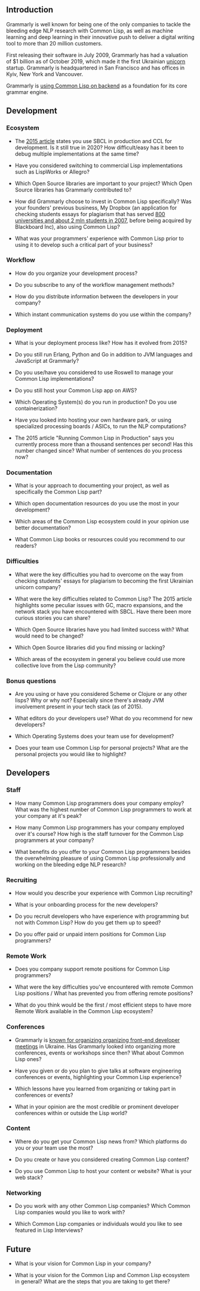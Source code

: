 ## Introduction

Grammarly is well known for being one of the only companies to tackle the
bleeding edge NLP research with Common Lisp, as well as machine learning and
deep learning in their innovative push to deliver a digital writing tool to
more than 20 million customers.

First releasing their software in July 2009, Grammarly has had a valuation of
$1 billion as of October 2019, which made it the first Ukrainian [unicorn](https://en.wikipedia.org/wiki/Unicorn_(finance)) startup.
Grammarly is headquartered in San Francisco and has offices in Kyiv, New York
and Vancouver.

Grammarly is [using Common Lisp on
backend](https://www.grammarly.com/blog/engineering/running-lisp-in-production/)
as a foundation for its core grammar engine.

## Development

### Ecosystem

- The [2015 article](https://www.grammarly.com/blog/engineering/running-lisp-in-production/)
  states you use SBCL in production and CCL for development. Is it still true in
  2020? How difficult/easy has it been to debug multiple implementations at the
  same time?

- Have you considered switching to commercial Lisp implementations such as
  LispWorks or Allegro?

- Which Open Source libraries are important to your project? Which Open Source
  libraries has Grammarly contributed to?

- How did Grammarly choose to invest in Common Lisp specifically? Was your
  founders' previous business, My Dropbox (an application for checking students
  essays for plagiarism that has served [800 universities and about 2 mln
  students in 2007](https://escadra.com.ua/en/kak-dvoe-kievlyan-sozdali-servis-proverki-anglijskogo-pravopisaniya-stoimostyu-100-mln.html), before being acquired by Blackboard Inc), also using Common
  Lisp?

- What was your programmers' experience with Common Lisp prior to using it to
  develop such a critical part of your business?

### Workflow

- How do you organize your development process?

- Do you subscribe to any of the workflow management methods?

- How do you distribute information between the developers in your company?

- Which instant communication systems do you use within the company?

### Deployment

- What is your deployment process like? How has it evolved from 2015?

- Do you still run Erlang, Python and Go in addition to JVM languages and
JavaScript at Grammarly?

- Do you use/have you considered to use Roswell to manage your Common Lisp
  implementations?

- Do you still host your Common Lisp app on AWS?

- Which Operating System(s) do you run in production? Do you use
  containerization?

- Have you looked into hosting your own hardware park, or using specialized
  processing boards / ASICs, to run the NLP computations?

- The 2015 article "Running Common Lisp in Production" says you currently
  process more than a thousand sentences per second! Has this number changed
  since? What number of sentences do you process now?

### Documentation

- What is your approach to documenting your project, as well as specifically
  the Common Lisp part?

- Which open documentation resources do you use the most in your development?

- Which areas of the Common Lisp ecosystem could in your opinion use better
  documentation?

- What Common Lisp books or resources could you recommend to our readers?

### Difficulties

- What were the key difficulties you had to overcome on the way from checking
  students' essays for plagiarism to becoming the first Ukrainian unicorn
  company?

- What were the key difficulties related to Common Lisp? The 2015 article
  highlights some peculiar issues with GC, macro expansions, and the network
  stack you have encountered with SBCL. Have there been more curious stories
  you can share?

- Which Open Source libraries have you had limited success with? What would
  need to be changed?

- Which Open Source libraries did you find missing or lacking?

- Which areas of the ecosystem in general you believe could use more collective
  love from the Lisp community?

### Bonus questions

- Are you using or have you considered Scheme or Clojure or any other lisps?
  Why or why not? Especially since there's already JVM involvement present in
  your tech stack (as of 2015).

- What editors do your developers use? What do you recommend for new developers?

- Which Operating Systems does your team use for development?

- Does your team use Common Lisp for personal projects? What are the personal
  projects you would like to highlight?

## Developers

### Staff

- How many Common Lisp programmers does your company employ? What was the
  highest number of Common Lisp programmers to work at your company at it's
  peak?

- How many Common Lisp programmers has your company employed over it's course?
  How high is the staff turnover for the Common Lisp programmers at your
  company?

- What benefits do you offer to your Common Lisp programmers besides the
  overwhelming pleasure of using Common Lisp professionally and working on the
  bleeding edge NLP research?

### Recruiting

- How would you describe your experience with Common Lisp recruiting?

- What is your onboarding process for the new developers?

- Do you recruit developers who have experience with programming but not with
  Common Lisp? How do you get them up to speed?

- Do you offer paid or unpaid intern positions for Common Lisp programmers?

### Remote Work

- Does you company support remote positions for Common Lisp programmers?

- What were the key difficulties you've encountered with remote Common Lisp
  positions / What has prevented you from offering remote positions?

- What do you think would be the first / most efficient steps to have more
  Remote Work available in the Common Lisp ecosystem?

### Conferences

- Grammarly is [known for organizing organizing front-end developer meetings](https://escadra.com.ua/en/kak-dvoe-kievlyan-sozdali-servis-proverki-anglijskogo-pravopisaniya-stoimostyu-100-mln.html)
  in Ukraine. Has Grammarly looked into organizing more conferences, events or
  workshops since then? What about Common Lisp ones?

- Have you given or do you plan to give talks at software engineering
  conferences or events, highlighting your Common Lisp experience?

- Which lessons have you learned from organizing or taking part in conferences
  or events?

- What in your opinion are the most credible or prominent developer conferences
  within or outside the Lisp world?

### Content

- Where do you get your Common Lisp news from? Which platforms do you or your
  team use the most?

- Do you create or have you considered creating Common Lisp content?

- Do you use Common Lisp to host your content or website? What is your web stack?

### Networking

- Do you work with any other Common Lisp companies? Which Common Lisp companies
  would you like to work with?

- Which Common Lisp companies or individuals would you like to see featured in
  Lisp Interviews?

## Future

- What is your vision for Common Lisp in your company?

- What is your vision for the Common Lisp and Common Lisp ecosystem in general?
  What are the steps that you are taking to get there?


